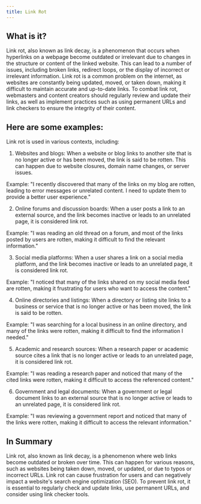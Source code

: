 ```yaml
---
title: Link Rot
---
```




## What is it?

Link rot, also known as link decay, is a phenomenon that occurs when hyperlinks on a webpage become outdated or irrelevant due to changes in the structure or content of the linked website. This can lead to a number of issues, including broken links, redirect loops, or the display of incorrect or irrelevant information. Link rot is a common problem on the internet, as websites are constantly being updated, moved, or taken down, making it difficult to maintain accurate and up-to-date links. To combat link rot, webmasters and content creators should regularly review and update their links, as well as implement practices such as using permanent URLs and link checkers to ensure the integrity of their content.

## Here are some examples:

Link rot is used in various contexts, including:

1. Websites and blogs: When a website or blog links to another site that is no longer active or has been moved, the link is said to be rotten. This can happen due to website closures, domain name changes, or server issues.

Example: "I recently discovered that many of the links on my blog are rotten, leading to error messages or unrelated content. I need to update them to provide a better user experience."

2. Online forums and discussion boards: When a user posts a link to an external source, and the link becomes inactive or leads to an unrelated page, it is considered link rot.

Example: "I was reading an old thread on a forum, and most of the links posted by users are rotten, making it difficult to find the relevant information."

3. Social media platforms: When a user shares a link on a social media platform, and the link becomes inactive or leads to an unrelated page, it is considered link rot.

Example: "I noticed that many of the links shared on my social media feed are rotten, making it frustrating for users who want to access the content."

4. Online directories and listings: When a directory or listing site links to a business or service that is no longer active or has been moved, the link is said to be rotten.

Example: "I was searching for a local business in an online directory, and many of the links were rotten, making it difficult to find the information I needed."

5. Academic and research sources: When a research paper or academic source cites a link that is no longer active or leads to an unrelated page, it is considered link rot.

Example: "I was reading a research paper and noticed that many of the cited links were rotten, making it difficult to access the referenced content."

6. Government and legal documents: When a government or legal document links to an external source that is no longer active or leads to an unrelated page, it is considered link rot.

Example: "I was reviewing a government report and noticed that many of the links were rotten, making it difficult to access the relevant information."

## In Summary

Link rot, also known as link decay, is a phenomenon where web links become outdated or broken over time. This can happen for various reasons, such as websites being taken down, moved, or updated, or due to typos or incorrect URLs. Link rot can cause frustration for users and can negatively impact a website's search engine optimization (SEO). To prevent link rot, it is essential to regularly check and update links, use permanent URLs, and consider using link checker tools.